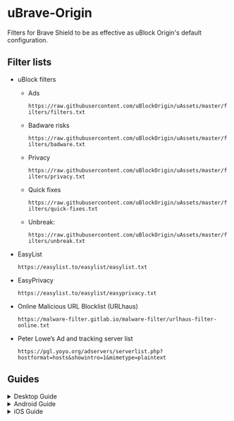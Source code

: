 # uBrave-Origin
Filters for Brave Shield to be as effective as uBlock Origin's default configuration.

## Filter lists

* uBlock filters

   - Ads

     `https://raw.githubusercontent.com/uBlockOrigin/uAssets/master/filters/filters.txt`

   - Badware risks

     `https://raw.githubusercontent.com/uBlockOrigin/uAssets/master/filters/badware.txt`

   - Privacy

     `https://raw.githubusercontent.com/uBlockOrigin/uAssets/master/filters/privacy.txt`

   - Quick fixes

     `https://raw.githubusercontent.com/uBlockOrigin/uAssets/master/filters/quick-fixes.txt`

   - Unbreak:

     `https://raw.githubusercontent.com/uBlockOrigin/uAssets/master/filters/unbreak.txt`

* EasyList

     `https://easylist.to/easylist/easylist.txt`
 
* EasyPrivacy

  `https://easylist.to/easylist/easyprivacy.txt`

* Online Malicious URL Blocklist (URLhaus)

   `https://malware-filter.gitlab.io/malware-filter/urlhaus-filter-online.txt`

* Peter Lowe’s Ad and tracking server list

   `https://pgl.yoyo.org/adservers/serverlist.php?hostformat=hosts&showintro=1&mimetype=plaintext`

## Guides

<details>
   
<summary>Desktop Guide</summary>

1. Open Brave
2. Go to Settings

![Screenshot 2024-09-14 110544](https://github.com/user-attachments/assets/0f989fb6-94a6-4098-8962-c3d5c7aee7fe)

3. Shields

![Screenshot 2024-09-14 110632](https://github.com/user-attachments/assets/eb4b403b-5c4a-402c-bf11-633422e05a2f)

4. Content filtering

![Screenshot 2024-09-14 110717](https://github.com/user-attachments/assets/6b41c344-8f75-4c09-a6af-574008e21c3b)

5. Scroll to *Add custom filter lists*

![image](https://github.com/user-attachments/assets/c5a97805-6454-4be6-8603-e1cd52c815f1)

6. Paste each filter list URL and press **Add**

 ![Screenshot 2024-09-14 110930](https://github.com/user-attachments/assets/c4fd4cdf-2579-4fcb-b6fa-59bcea4d5de0)


</details>

<details>
   
<summary>Android Guide</summary>

1. Open Brave
2. Go to Settings

![1_android (Custom)](https://github.com/user-attachments/assets/37894952-ca5b-430f-82c3-6eb4a45c817d)


3. Shields and Privacy

![2_android (Custom)](https://github.com/user-attachments/assets/4463d3d6-8f4d-400d-9c24-daae2229a563)


4. Content filtering

![3_android (Custom)](https://github.com/user-attachments/assets/60a54d82-e5e1-434d-bcc1-41781ab5eb34)


5. Add list of custom filters

![4_android (Custom)](https://github.com/user-attachments/assets/470fa8c2-ee87-4ad4-8748-7e2a17fc9035)


6. Paste each filter list URL and press **Add**

![5_android (Custom)](https://github.com/user-attachments/assets/50b14c92-ef35-4c45-a99d-43e7cc912fbd)

7. Press **Update**

![6_android (Custom)](https://github.com/user-attachments/assets/1c8c8f63-2a0f-4aa0-8660-934f7dd8bee7)


</details>

<details>
   
<summary>iOS Guide</summary>


1. Open Brave
2. Go to Settings


3. Shields and Privacy
4. Content filtering
5. Add URL filter

</details>
